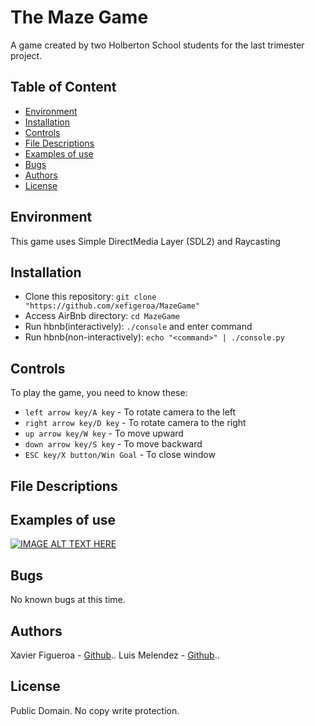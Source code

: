 # The Maze Game
A game created by two Holberton School students for the last trimester project.

## Table of Content
* [Environment](#environment)
* [Installation](#installation)
* [Controls](#controls)
* [File Descriptions](#file-descriptions)
* [Examples of use](#examples-of-use)
* [Bugs](#bugs)
* [Authors](#authors)
* [License](#license)

## Environment
This game uses Simple DirectMedia Layer (SDL2) and Raycasting

## Installation
* Clone this repository: `git clone "https://github.com/xefigeroa/MazeGame"`
* Access AirBnb directory: `cd MazeGame`
* Run hbnb(interactively): `./console` and enter command
* Run hbnb(non-interactively): `echo "<command>" | ./console.py`

## Controls
To play the game, you need to know these:
* `left arrow key/A key` - To rotate camera to the left
* `right arrow key/D key` - To rotate camera to the right
* `up arrow key/W key` - To move upward
* `down arrow key/S key` - To move backward
* `ESC key/X button/Win Goal` - To close window

## File Descriptions


## Examples of use

[![IMAGE ALT TEXT HERE](https://img.youtube.com/vi/Ke0hnLLLQuI/0.jpg)](https://www.youtube.com/watch?v=Ke0hnLLLQuI)

## Bugs
No known bugs at this time. 

## Authors
Xavier Figueroa - [Github](https://github.com/xefigueroa)..
Luis Melendez - [Github](https://github.com/luismelendez94)..

## License
Public Domain. No copy write protection. 
